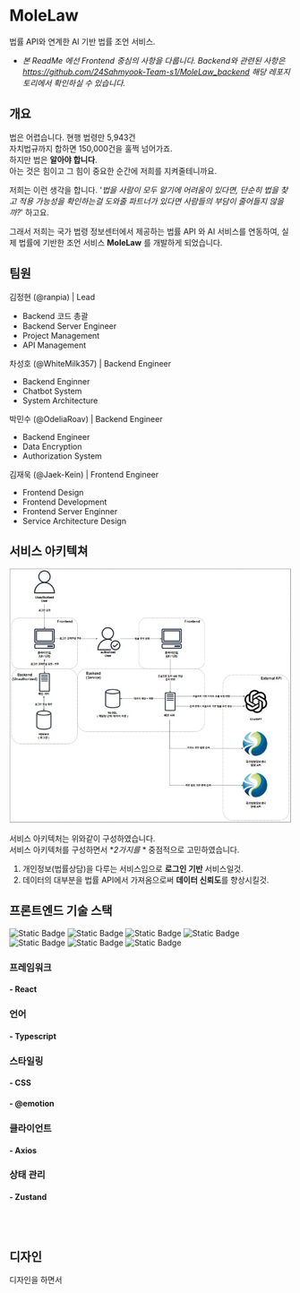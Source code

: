 # MoleLaw
법률 API와 연계한 AI 기반 법률 조언 서비스.

- *본 ReadMe 에선 Frontend 중심의 사항을 다룹니다. Backend와 관련된 사항은 https://github.com/24Sahmyook-Team-s1/MoleLaw_backend 해당 레포지토리에서 확인하실 수 있습니다.*

## 개요

법은 어렵습니다. 현행 법령만 5,943건<br>
자치법규까지 합하면 150,000건을 훌쩍 넘어가죠.<br>
하지만 법은 **알아야 합니다**. <br>
아는 것은 힘이고 그 힘이 중요한 순간에 저희를 지켜줄테니까요.

저희는 이런 생각을 합니다. '*법을 사람이 모두 알기에 어려움이 있다면, 단순히 법을 찾고 적용 가능성을 확인하는걸 도와줄 파트너가 있다면 사람들의 부담이 줄어들지 않을까?*' 하고요.

그래서 저희는 국가 법령 정보센터에서 제공하는 법률 API 와 AI 서비스를 연동하여, 실제 법률에 기반한 조언 서비스 **MoleLaw** 를 개발하게 되었습니다.

## 팀원

김정현 (@ranpia) | Lead
- Backend 코드 총괄
- Backend Server Engineer
- Project Management
- API Management

차성호 (@WhiteMilk357) | Backend Engineer
- Backend Enginner
- Chatbot System
- System Architecture

박민수 (@OdeliaRoav) | Backend Engineer
- Backend Engineer
- Data Encryption
- Authorization System

김재욱 (@Jaek-Kein) | Frontend Engineer
- Frontend Design
- Frontend Development
- Frontend Server Enginner
- Service Architecture Design


## 서비스 아키텍쳐
![시스템 아키텍쳐](./public/시스템아키텍쳐.webp)

서비스 아키텍처는 위와같이 구성하였습니다.<br>
서비스 아키텍처를 구성하면서 **2가지를* * 중점적으로 고민하였습니다.

1. 개인정보(법률상담)을 다루는 서비스임으로 **로그인 기반** 서비스일것.
2. 데이터의 대부분을 법률 API에서 가져옴으로써 **데이터 신뢰도**를 향상시킬것.

## 프론트엔드 기술 스택
![Static Badge](https://img.shields.io/badge/@emotion-hotpink?style=for-the-badge)
![Static Badge](https://img.shields.io/badge/CSS-ffffff?style=for-the-badge&logo=css&logoColor=663399)
![Static Badge](https://img.shields.io/badge/Axios-5A29E4?style=for-the-badge&logo=axios&logoColor=white)
![Static Badge](https://img.shields.io/badge/Typescript-3178C6?style=for-the-badge&logo=typescript&logoColor=white)
![Static Badge](https://img.shields.io/badge/Vite-646CFF?style=for-the-badge&logo=vite&logoColor=white)
![Static Badge](https://img.shields.io/badge/React-61DAFB?style=for-the-badge&logo=react&logoColor=black)
![Static Badge](https://img.shields.io/badge/Zustand-orange?style=for-the-badge)

### 프레임워크
#### - React

### 언어
#### - Typescript

### 스타일링
#### - CSS
#### - @emotion

### 클라이언트
#### - Axios

### 상태 관리 
#### - Zustand
<br>
<br>

## 디자인

디자인을 하면서 